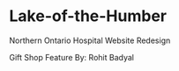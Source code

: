 # Lake-of-the-Humber
Northern Ontario Hospital Website Redesign

Gift Shop Feature By: Rohit Badyal

